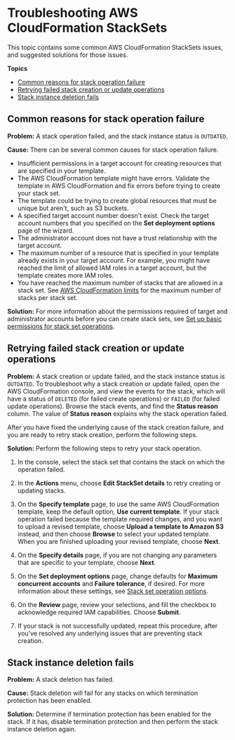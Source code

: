 # Troubleshooting AWS CloudFormation StackSets<a name="stacksets-troubleshooting"></a>

This topic contains some common AWS CloudFormation StackSets issues, and suggested solutions for those issues\.

**Topics**
+ [Common reasons for stack operation failure](#w8978ab1c29c27b6)
+ [Retrying failed stack creation or update operations](#w8978ab1c29c27b8)
+ [Stack instance deletion fails](#stack-instance-delete-fails)

## Common reasons for stack operation failure<a name="w8978ab1c29c27b6"></a>

**Problem:** A stack operation failed, and the stack instance status is `OUTDATED`\.

**Cause:** There can be several common causes for stack operation failure\.
+ Insufficient permissions in a target account for creating resources that are specified in your template\.
+ The AWS CloudFormation template might have errors\. Validate the template in AWS CloudFormation and fix errors before trying to create your stack set\.
+ The template could be trying to create global resources that must be unique but aren't, such as S3 buckets\.
+ A specified target account number doesn't exist\. Check the target account numbers that you specified on the **Set deployment options** page of the wizard\.
+ The administrator account does not have a trust relationship with the target account\.
+ The maximum number of a resource that is specified in your template already exists in your target account\. For example, you might have reached the limit of allowed IAM roles in a target account, but the template creates more IAM roles\.
+ You have reached the maximum number of stacks that are allowed in a stack set\. See [AWS CloudFormation limits](https://docs.aws.amazon.com/AWSCloudFormation/latest/UserGuide/cloudformation-limits.html) for the maximum number of stacks per stack set\.

**Solution:** For more information about the permissions required of target and administrator accounts before you can create stack sets, see [Set up basic permissions for stack set operations](stacksets-prereqs-self-managed.md#stacksets-prereqs-accountsetup)\.

## Retrying failed stack creation or update operations<a name="w8978ab1c29c27b8"></a>

**Problem:** A stack creation or update failed, and the stack instance status is `OUTDATED`\. To troubleshoot why a stack creation or update failed, open the AWS CloudFormation console, and view the events for the stack, which will have a status of `DELETED` \(for failed create operations\) or `FAILED` \(for failed update operations\)\. Browse the stack events, and find the **Status reason** column\. The value of **Status reason** explains why the stack operation failed\.

After you have fixed the underlying cause of the stack creation failure, and you are ready to retry stack creation, perform the following steps\.

**Solution:** Perform the following steps to retry your stack operation\.

1. In the console, select the stack set that contains the stack on which the operation failed\.

1. In the **Actions** menu, choose **Edit StackSet details** to retry creating or updating stacks\.

1. On the **Specify template** page, to use the same AWS CloudFormation template, keep the default option, **Use current template**\. If your stack operation failed because the template required changes, and you want to upload a revised template, choose **Upload a template to Amazon S3** instead, and then choose **Browse** to select your updated template\. When you are finished uploading your revised template, choose **Next**\.

1. On the **Specify details** page, if you are not changing any parameters that are specific to your template, choose **Next**\.

1. On the **Set deployment options** page, change defaults for **Maximum concurrent accounts** and **Failure tolerance**, if desired\. For more information about these settings, see [Stack set operation options](stacksets-concepts.md#stackset-ops-options)\.

1. On the **Review** page, review your selections, and fill the checkbox to acknowledge required IAM capabilities\. Choose **Submit**\.

1. If your stack is not successfully updated, repeat this procedure, after you've resolved any underlying issues that are preventing stack creation\.

## Stack instance deletion fails<a name="stack-instance-delete-fails"></a>

**Problem:** A stack deletion has failed\.

**Cause:** Stack deletion will fail for any stacks on which termination protection has been enabled\.

**Solution:** Determine if termination protection has been enabled for the stack\. If it has, disable termination protection and then perform the stack instance deletion again\.